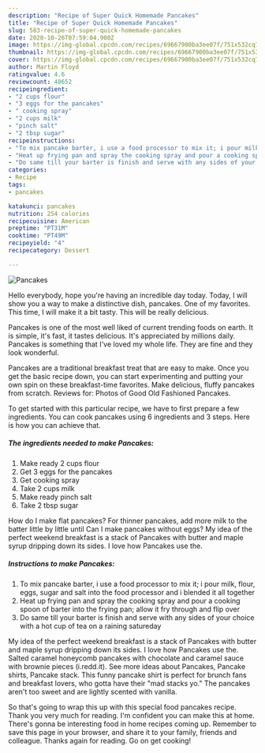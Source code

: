 ```yaml
---
description: "Recipe of Super Quick Homemade Pancakes"
title: "Recipe of Super Quick Homemade Pancakes"
slug: 583-recipe-of-super-quick-homemade-pancakes
date: 2020-10-26T07:59:04.980Z
image: https://img-global.cpcdn.com/recipes/69667900ba3ee07f/751x532cq70/pancakes-recipe-main-photo.jpg
thumbnail: https://img-global.cpcdn.com/recipes/69667900ba3ee07f/751x532cq70/pancakes-recipe-main-photo.jpg
cover: https://img-global.cpcdn.com/recipes/69667900ba3ee07f/751x532cq70/pancakes-recipe-main-photo.jpg
author: Martin Floyd
ratingvalue: 4.6
reviewcount: 48652
recipeingredient:
- "2 cups flour"
- "3 eggs for the pancakes"
- " cooking spray"
- "2 cups milk"
- "pinch salt"
- "2 tbsp sugar"
recipeinstructions:
- "To mix pancake barter, i use a food processor to mix it; i pour milk, flour, eggs, sugar and salt into the food processor and i blended it all together"
- "Heat up frying pan and spray the cooking spray and pour a cooking spoon of barter into the frying pan; allow it fry through and flip over"
- "Do same till your barter is finish and serve with any sides of your choice with a hot cup of tea on a raining satureday"
categories:
- Recipe
tags:
- pancakes

katakunci: pancakes 
nutrition: 254 calories
recipecuisine: American
preptime: "PT31M"
cooktime: "PT49M"
recipeyield: "4"
recipecategory: Dessert

---
```



![Pancakes](https://img-global.cpcdn.com/recipes/69667900ba3ee07f/751x532cq70/pancakes-recipe-main-photo.jpg)

Hello everybody, hope you're having an incredible day today. Today, I will show you a way to make a distinctive dish, pancakes. One of my favorites. This time, I will make it a bit tasty. This will be really delicious.

Pancakes is one of the most well liked of current trending foods on earth. It is simple, it's fast, it tastes delicious. It's appreciated by millions daily. Pancakes is something that I've loved my whole life. They are fine and they look wonderful.

Pancakes are a traditional breakfast treat that are easy to make. Once you get the basic recipe down, you can start experimenting and putting your own spin on these breakfast-time favorites. Make delicious, fluffy pancakes from scratch. Reviews for: Photos of Good Old Fashioned Pancakes.


To get started with this particular recipe, we have to first prepare a few ingredients. You can cook pancakes using 6 ingredients and 3 steps. Here is how you can achieve that.

<!--inarticleads1-->

##### The ingredients needed to make Pancakes:

1. Make ready 2 cups flour
1. Get 3 eggs for the pancakes
1. Get  cooking spray
1. Take 2 cups milk
1. Make ready pinch salt
1. Take 2 tbsp sugar


How do I make flat pancakes? For thinner pancakes, add more milk to the batter little by little until Can I make pancakes without eggs? My idea of the perfect weekend breakfast is a stack of Pancakes with butter and maple syrup dripping down its sides. I love how Pancakes use the. 

<!--inarticleads2-->

##### Instructions to make Pancakes:

1. To mix pancake barter, i use a food processor to mix it; i pour milk, flour, eggs, sugar and salt into the food processor and i blended it all together
1. Heat up frying pan and spray the cooking spray and pour a cooking spoon of barter into the frying pan; allow it fry through and flip over
1. Do same till your barter is finish and serve with any sides of your choice with a hot cup of tea on a raining satureday


My idea of the perfect weekend breakfast is a stack of Pancakes with butter and maple syrup dripping down its sides. I love how Pancakes use the. Salted caramel honeycomb pancakes with chocolate and caramel sauce with brownie pieces (i.redd.it). See more ideas about Pancakes, Pancake shirts, Pancake stack. This funny pancake shirt is perfect for brunch fans and breakfast lovers, who gotta have their &#34;mad stacks yo.&#34; The pancakes aren&#39;t too sweet and are lightly scented with vanilla. 

So that's going to wrap this up with this special food pancakes recipe. Thank you very much for reading. I'm confident you can make this at home. There's gonna be interesting food in home recipes coming up. Remember to save this page in your browser, and share it to your family, friends and colleague. Thanks again for reading. Go on get cooking!
